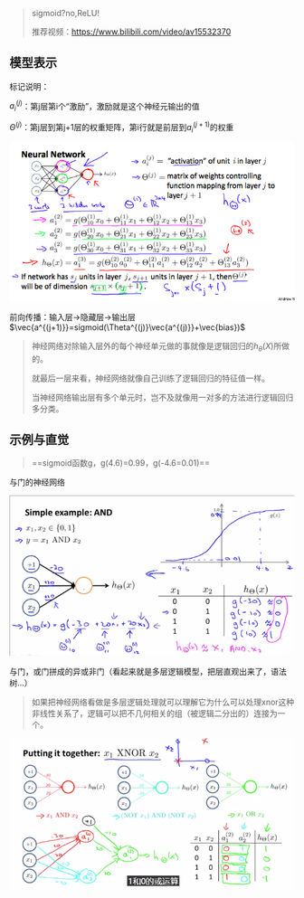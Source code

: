 > sigmoid?no,ReLU!
>
> 推荐视频：<https://www.bilibili.com/video/av15532370>

## 模型表示

标记说明：

$a_i^{(j)}$：第j层第i个“激励”，激励就是这个神经元输出的值

$\Theta^{(j)}$：第j层到第j+1层的权重矩阵，第i行就是前层到$a_i^(j+1)$的权重

![](.\pics\神经网络.png)

前向传播：输入层->隐藏层->输出层	$\vec{a^{(j+1)}}=sigmoid(\Theta^{(j)}\vec{a^{(j)}}+\vec{bias})$



> 神经网络对除输入层外的每个神经单元做的事就像是逻辑回归的$h_\theta(X)$所做的。
>
> 就最后一层来看，神经网络就像自己训练了逻辑回归的特征值一样。
>
> 当神经网络输出层有多个单元时，岂不及就像用一对多的方法进行逻辑回归多分类。

## 示例与直觉

> ==sigmoid函数g，g(4.6)=0.99，g(-4.6=0.01)==

与门的神经网络

![](.\pics\神经网络-and.png)

与门，或门拼成的异或非门（看起来就是多层逻辑模型，把层直观出来了，语法树...）

> 如果把神经网络看做是多层逻辑处理就可以理解它为什么可以处理xnor这种非线性关系了，逻辑可以把不几何相关的组（被逻辑二分出的）连接为一个。

![](.\pics\神经网络-xnor.png)

